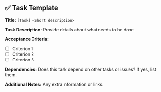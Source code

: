 ## ✅ Task Template

**Title:** `[Task] <Short description>`

**Task Description:**
Provide details about what needs to be done.

**Acceptance Criteria:**
- [ ] Criterion 1
- [ ] Criterion 2
- [ ] Criterion 3

**Dependencies:**
Does this task depend on other tasks or issues? If yes, list them.

**Additional Notes:**
Any extra information or links.
